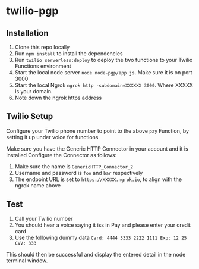 # twilio-pgp

## Installation

1. Clone this repo locally
2. Run `npm install` to install the dependencies
3. Run `twilio serverless:deploy` to deploy the two functions to your Twilio Functions environment
4. Start the local node server `node node-pgp/app.js`. Make sure it is on port 3000
5. Start the local Ngrok `ngrok http -subdomain=XXXXXX 3000`. Where XXXXX is your domain.
6. Note down the ngrok https address

## Twilio Setup

Configure your Twilio phone number to point to the above `pay` Function, by setting it up under voice for functions

Make sure you have the Generic HTTP Connector in your account and it is installed
Configure the Connector as follows:

1. Make sure the name is `GenericHTTP_Connector_2`
2. Username and password is `foo` and `bar` respectively
3. The endpoint URL is set to `https://XXXXX.ngrok.io`, to align with the ngrok name above

## Test

1. Call your Twilio number
2. You should hear a voice saying it iss in Pay and please enter your credit card
3. Use the following dummy data
   `Card: 4444 3333 2222 1111 Exp: 12 25 CVV: 333`

This should then be successful and display the entered detail in the node terminal window.
